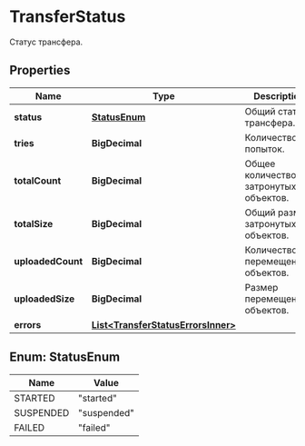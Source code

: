

# TransferStatus

Статус трансфера.

## Properties

| Name | Type | Description | Notes |
|------------ | ------------- | ------------- | -------------|
|**status** | [**StatusEnum**](#StatusEnum) | Общий статус трансфера. |  |
|**tries** | **BigDecimal** | Количество попыток. |  |
|**totalCount** | **BigDecimal** | Общее количество затронутых объектов. |  |
|**totalSize** | **BigDecimal** | Общий размер затронутых объектов. |  |
|**uploadedCount** | **BigDecimal** | Количество перемещенных объектов. |  |
|**uploadedSize** | **BigDecimal** | Размер перемещенных объектов. |  |
|**errors** | [**List&lt;TransferStatusErrorsInner&gt;**](TransferStatusErrorsInner.md) |  |  |



## Enum: StatusEnum

| Name | Value |
|---- | -----|
| STARTED | &quot;started&quot; |
| SUSPENDED | &quot;suspended&quot; |
| FAILED | &quot;failed&quot; |



